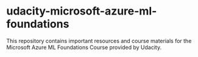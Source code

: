 # udacity-microsoft-azure-ml-foundations
This repository contains important resources and course materials for the Microsoft Azure ML Foundations Course provided by Udacity.
